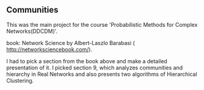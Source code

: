 ## Communities

This was the main project for the course 'Probabilistic Methods for Complex Networks(DDCDM)'. <br>

book: Network Science by Albert-Laszlo Barabasi ( http://networksciencebook.com/). <br>

I had to pick a section from the book above and make a detailed presentation of it. I picked section 9, which analyzes communities and hierarchy in Real Networks and also presents two algorithms of Hierarchical Clustering. <br>
